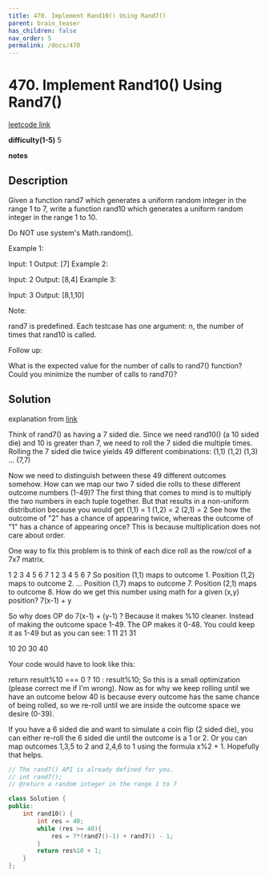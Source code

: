 ```yaml
---
title: 470. Implement Rand10() Using Rand7()
parent: brain_teaser
has_children: false
nav_order: 5
permalink: /docs/470
---
```

# 470. Implement Rand10() Using Rand7()
[leetcode link](https://leetcode.com/problems/implement-rand10-using-rand7/)

**difficulty(1-5)** 
5

**notes**

## Description
Given a function rand7 which generates a uniform random integer in the range 1 to 7, write a function rand10 which generates a uniform random integer in the range 1 to 10.

Do NOT use system's Math.random().

 

Example 1:

Input: 1
Output: [7]
Example 2:

Input: 2
Output: [8,4]
Example 3:

Input: 3
Output: [8,1,10]
 

Note:

rand7 is predefined.
Each testcase has one argument: n, the number of times that rand10 is called.
 

Follow up:

What is the expected value for the number of calls to rand7() function?
Could you minimize the number of calls to rand7()?

## Solution
explanation from [link](https://leetcode.com/problems/implement-rand10-using-rand7/discuss/150301/Three-line-Java-solution-the-idea-can-be-generalized-to-%22Implement-RandM()-Using-RandN()%22)

Think of rand7() as having a 7 sided die.
Since we need rand10() (a 10 sided die) and 10 is greater than 7, we need to roll the 7 sided die multiple times.
Rolling the 7 sided die twice yields 49 different combinations:
(1,1)
(1,2)
(1,3)
...
(7,7)

Now we need to distinguish between these 49 different outcomes somehow. How can we map our two 7 sided die rolls to these different outcome numbers (1-49)?
The first thing that comes to mind is to multiply the two numbers in each tuple together. But that results in a non-uniform distribution because you would get
(1,1) = 1
(1,2) = 2
(2,1) = 2
See how the outcome of "2" has a chance of appearing twice, whereas the outcome of "1" has a chance of appearing once? This is because multiplication does not care about order.

One way to fix this problem is to think of each dice roll as the row/col of a 7x7 matrix.

  1  2  3  4  5  6  7
1
2
3
4
5
6
7
So position (1,1) maps to outcome 1.
Position (1,2) maps to outcome 2.
...
Position (1,7) maps to outcome 7.
Position (2,1) maps to outcome 8.
How do we get this number using math for a given (x,y) position?
7(x-1) + y

So why does OP do 7(x-1) + (y-1) ?
Because it makes %10 cleaner. Instead of making the outcome space 1-49. The OP makes it 0-48. You could keep it as 1-49 but as you can see:
1
11
21
31

10
20
30
40

Your code would have to look like this:

return result%10 === 0 ? 10 : result%10;
So this is a small optimization (please correct me if I'm wrong).
Now as for why we keep rolling until we have an outcome below 40 is because every outcome has the same chance of being rolled, so we re-roll until we are inside the outcome space we desire (0-39).

If you have a 6 sided die and want to simulate a coin flip (2 sided die), you can either re-roll the 6 sided die until the outcome is a 1 or 2.
Or you can map outcomes 1,3,5 to 2 and 2,4,6 to 1 using the formula x%2 + 1.
Hopefully that helps.


```c++
// The rand7() API is already defined for you.
// int rand7();
// @return a random integer in the range 1 to 7

class Solution {
public:
    int rand10() {
        int res = 40;
        while (res >= 40){
            res = 7*(rand7()-1) + rand7() - 1;
        }
        return res%10 + 1;
    }
};
```

<!-- 
Blue label
{: .label .label-blue }

Stable
{: .label .label-green }

New release
{: .label .label-purple }

Coming soon
{: .label .label-yellow }

Deprecated
{: .label .label-red } -->
